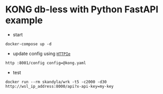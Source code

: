 # KONG db-less with Python FastAPI example
- start
```
docker-compose up -d
```
- update config using [`HTTPIe`](https://httpie.io/)
```
http :8001/config config=@kong.yaml
```
- test
```
docker run --rm skandyla/wrk -t5 -c2000 -d30  http://wsl_ip_address:8000/api?x-api-key=my-key
```